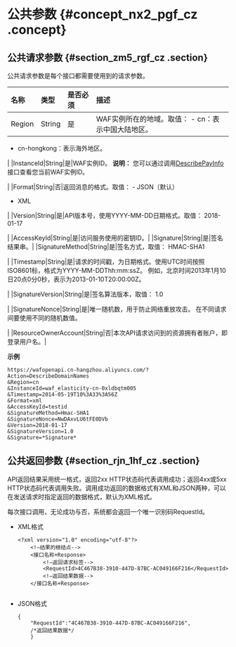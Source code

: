 # 公共参数 {#concept_nx2_pgf_cz .concept}

## 公共请求参数 {#section_zm5_rgf_cz .section}

公共请求参数是每个接口都需要使用到的请求参数。

|名称|类型|是否必须|描述|
|:-|:-|:---|:-|
|Region|String|是|WAF实例所在的地域。取值： -   cn：表示中国大陆地区。
-   cn-hongkong：表示海外地区。

 |
|InstanceId|String|是|WAF实例ID。 **说明：** 您可以通过调用[DescribePayInfo](cn.zh-CN/API参考/实例信息/DescribePayInfo.md#)接口查看您当前WAF实例ID。

 |
|Format|String|否|返回消息的格式。取值： -   JSON（默认）
-   XML

 |
|Version|String|是|API版本号，使用YYYY-MM-DD日期格式。取值： 2018-01-17

 |
|AccessKeyId|String|是|访问服务使用的密钥ID。|
|Signature|String|是|签名结果串。|
|SignatureMethod|String|是|签名方式，取值： HMAC-SHA1

 |
|Timestamp|String|是|请求的时间戳，为日期格式。使用UTC时间按照 ISO8601标，格式为YYYY-MM-DDThh:mm:ssZ。 例如，北京时间2013年1月10日20点0分0秒，表示为2013-01-10T20:00:00Z。

 |
|SignatureVersion|String|是|签名算法版本，取值： 1.0

 |
|SignatureNonce|String|是|唯一随机数，用于防止网络重放攻击。 在不同请求间要使用不同的随机数值。

 |
|ResourceOwnerAccount|String|否|本次API请求访问到的资源拥有者账户，即登录用户名。|

**示例** 

``` {#public}
https://wafopenapi.cn-hangzhou.aliyuncs.com/?Action=DescribeDomainNames
&Region=cn
&InstanceId=waf_elasticity-cn-0xldbqtm005
&Timestamp=2014-05-19T10%3A33%3A56Z
&Format=xml
&AccessKeyId=testid
&SignatureMethod=Hmac-SHA1
&SignatureNonce=NwDAxvLU6tFE0DVb
&Version=2018-01-17
&SignatureVersion=1.0
&Signature=*Signature*
```

## 公共返回参数 {#section_rjn_1hf_cz .section}

API返回结果采用统一格式，返回2xx HTTP状态码代表调用成功；返回4xx或5xx HTTP状态码代表调用失败。调用成功返回的数据格式有XML和JSON两种，可以在发送请求时指定返回的数据格式，默认为XML格式。

每次接口调用，无论成功与否，系统都会返回一个唯一识别码RequestId。

-   XML格式

    ``` {#codeblock_ui9_5gi_k0m}
    <?xml version="1.0" encoding="utf-8"?> 
        <!—结果的根结点-->
        <接口名称+Response>
            <!—返回请求标签-->
            <RequestId>4C467B38-3910-447D-87BC-AC049166F216</RequestId>
            <!—返回结果数据-->
        </接口名称+Response>
    					
    ```

-   JSON格式

    ``` {#codeblock_7ry_hlq_u5i}
    {
        "RequestId":"4C467B38-3910-447D-87BC-AC049166F216",
        /*返回结果数据*/
        }
    ```


